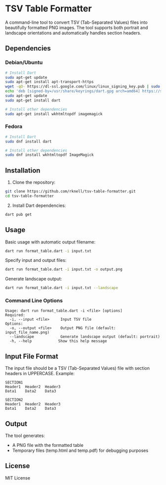 # TSV Table Formatter

A command-line tool to convert TSV (Tab-Separated Values) files into beautifully formatted PNG images. The tool supports both portrait and landscape orientations and automatically handles section headers.

## Dependencies

### Debian/Ubuntu
```bash
# Install Dart
sudo apt-get update
sudo apt-get install apt-transport-https
wget -qO- https://dl-ssl.google.com/linux/linux_signing_key.pub | sudo gpg --dearmor -o /usr/share/keyrings/dart.gpg
echo 'deb [signed-by=/usr/share/keyrings/dart.gpg arch=amd64] https://storage.googleapis.com/download.dartlang.org/linux/debian stable main' | sudo tee /etc/apt/sources.list.d/dart_stable.list
sudo apt-get update
sudo apt-get install dart

# Install other dependencies
sudo apt-get install wkhtmltopdf imagemagick
```

### Fedora
```bash
# Install Dart
sudo dnf install dart

# Install other dependencies
sudo dnf install wkhtmltopdf ImageMagick
```

## Installation

1. Clone the repository:
```bash
git clone https://github.com/rknell/tsv-table-formatter.git
cd tsv-table-formatter
```

2. Install Dart dependencies:
```bash
dart pub get
```

## Usage

Basic usage with automatic output filename:
```bash
dart run format_table.dart -i input.txt
```

Specify input and output files:
```bash
dart run format_table.dart -i input.txt -o output.png
```

Generate landscape output:
```bash
dart run format_table.dart -i input.txt --landscape
```

### Command Line Options

```
Usage: dart run format_table.dart -i <file> [options]
Required:
  -i, --input <file>     Input TSV file
Options:
  -o, --output <file>    Output PNG file (default: input_file_name.png)
  --landscape            Generate landscape output (default: portrait)
  -h, --help            Show this help message
```

## Input File Format

The input file should be a TSV (Tab-Separated Values) file with section headers in UPPERCASE. Example:

```
SECTION1
Header1  Header2  Header3
Data1    Data2    Data3

SECTION2
Header1  Header2  Header3
Data1    Data2    Data3
```

## Output

The tool generates:
- A PNG file with the formatted table
- Temporary files (temp.html and temp.pdf) for debugging purposes

## License

MIT License 